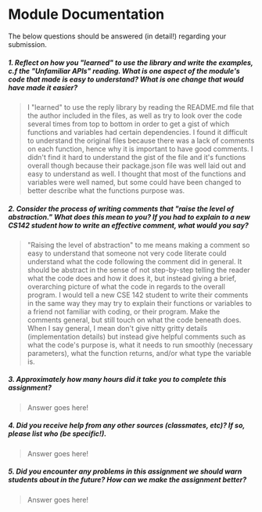# Module Documentation

The below questions should be answered (in detail!) regarding your submission.

##### 1. Reflect on how you "learned" to use the library and write the examples, c.f the "Unfamiliar APIs" reading. What is one aspect of the module's code that made is easy to understand? What is one change that would have made it easier?
> I "learned" to use the reply library by reading the README.md file that the author included in the files,
as well as try to look over the code several times from top to bottom in order to get a gist of which functions and
variables had certain dependencies. I found it difficult to understand the original files because there was a lack of
comments on each function, hence why it is important to have good comments. I didn't find it hard to understand the gist of
the file and it's functions overall though because their package.json file was well laid out and easy to understand as well. 
I thought that most of the functions and variables were well named, but some could have been changed to better describe what the
functions purpose was.


##### 2. Consider the process of writing comments that "raise the level of abstraction." What does this mean to you? If you had to explain to a new CS142 student how to write an effective comment, what would you say? #####
> "Raising the level of abstraction" to me means making a comment so easy to understand that someone not very code literate could understand what
the code following the comment did in general. It should be abstract in the sense of not step-by-step telling the reader what the code does and how it 
does it, but instead giving a brief, overarching picture of what the code in regards to the overall program. 
I would tell a new CSE 142 student to write their comments in the same way they may try to explain their functions or variables to a friend not familiar with
coding, or their program. Make the comments general, but still touch on what the code beneath does. When I say general, I mean don't give nitty gritty details
(implementation details) but instead give helpful comments such as what the code's purpose is, what it needs to run smoothly (necessary parameters), what
the function returns, and/or what type the variable is. 


##### 3. Approximately how many hours did it take you to complete this assignment? #####
> Answer goes here!


##### 4. Did you receive help from any other sources (classmates, etc)? If so, please list who (be specific!). #####
> Answer goes here!


##### 5. Did you encounter any problems in this assignment we should warn students about in the future? How can we make the assignment better? #####
> Answer goes here!
